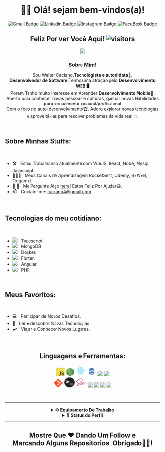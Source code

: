<span align="center">

# 👋🏽  Olá! sejam bem-vindos(a)!

[![Gmail Badge](https://img.shields.io/badge/Gmail-D14836?style=for-the-badge&logo=gmail&logoColor=white)](caciano4@gmail.com)
[![Linkedin Badge](https://img.shields.io/badge/LinkedIn-0077B5?style=for-the-badge&logo=linkedin&logoColor=white)](https://www.linkedin.com/in/walter-caciano-090a17140/)
[![Instagram Badge](https://img.shields.io/badge/Instagram-E4405F?style=for-the-badge&logo=instagram&logoColor=white)](https://www.instagram.com/cacianowalter/)
[![FaceBook Badge](https://img.shields.io/badge/Facebook-1877F2?style=for-the-badge&logo=facebook&logoColor=white)](https://www.facebook.com/walter.caciano)
</span>

## Feliz Por ver Você Aqui!  ![visitors](https://visitor-badge.glitch.me/badge?page_id=caciano4)

<div align="center">

<img src="https://miro.medium.com/max/480/1*29HkFHUxeqq0xqO14IqVaw.gif" width="700px" />

</div>

### Sobre Mim!

<p align="center">

Sou Walter Caciano,<strong>Tecnologista e autodidata🤗.</strong> <br />
<strong>Desenvolvedor de Software</strong>,Tenho uma atração pelo <strong> Desenvolvimento WEB 🖥</strong><br />
Porem Tenho muito Interesse em Aprender <strong> Desenvolvimento Mobile📱</strong>.<br />
Aberto para conhecer novas pessoas e culturas, ganhar novas Habilidades para crescimento pessoal/profissional <br />
Com o foco no auto-desenvolvimento🏆. Adoro explorar novas tecnologias e aproveitá-las para resolver problemas da vida real ✨.

</p>

<br />

<span align="left">

## Sobre Minhas Stuffs:

<br />

- 🛠 &nbsp; Estou Trabalhando atualmente com VueJS, React, Node, Mysql, Javascript.<br />
- 👦🏽‍💻 &nbsp; Meus Canais de Aprendizagem RocketSeat, Udemy, B7WEB, Origamid.<br/>
- 💬 💌 &nbsp; Me Pergunte Algo [here](https://github.com/caciano4/Bem-Vindo/issues/1)! Estou Feliz Por Ajudar😃.<br/>
- 📫 &nbsp; Contate-me: caciano4@gmail.com

<br />

## Tecnologias do meu cotidiano:

<br />

- <img height="40" src="https://img.icons8.com/color/48/000000/typescript.png"/> &nbsp; Typescript
- <img height="40" src="https://img.icons8.com/color/48/000000/mongodb.png"/> &nbsp; MongoDB
- <img height="40" src="https://img.icons8.com/dusk/64/000000/docker.png"/> &nbsp; Docker.
- <img height="40" src="https://img.icons8.com/color/48/000000/flutter.png"/> &nbsp; Flutter.
- <img height="40" src="https://img.icons8.com/color/48/000000/angularjs.png"/> &nbsp; Angular.
- <img height="40" src="https://img.icons8.com/dusk/64/000000/php-logo.png"/> &nbsp; PHP.

<br />

## Meus Favoritos:

<br />

- 💻 &nbsp; Participar de Novos Desafios.<br />
- 📰 &nbsp; Ler e descobrir Novas Tecnologias.<br />
- 🛩 &nbsp; Viajar e Conhecer Novos Lugares.<br />

</span>

<br />

## Linguagens e Ferramentas:

<code><img height="27" src="https://raw.githubusercontent.com/github/explore/80688e429a7d4ef2fca1e82350fe8e3517d3494d/topics/javascript/javascript.png" alt="javascript"></code>
<code><img height="27" src="https://raw.githubusercontent.com/github/explore/80688e429a7d4ef2fca1e82350fe8e3517d3494d/topics/nodejs/nodejs.png" alt="nodejs"></code>
<code><img height="35" src="https://raw.githubusercontent.com/github/explore/80688e429a7d4ef2fca1e82350fe8e3517d3494d/topics/react/react.png" alt="react"></code>
<code><img height="30" src="https://raw.githubusercontent.com/github/explore/80688e429a7d4ef2fca1e82350fe8e3517d3494d/topics/sql/sql.png" alt="sql"></code>
<code><img src="https://img.icons8.com/windows/32/000000/figma.png"/></code>
<code><img height="35" src="https://img.icons8.com/dusk/64/000000/docker.png"/></code><br />
<code><img height="30" src="https://raw.githubusercontent.com/devicons/devicon/master/icons/git/git-original.svg" alt="git"></code>
<code><img height="35" src="https://raw.githubusercontent.com/github/explore/80688e429a7d4ef2fca1e82350fe8e3517d3494d/topics/terminal/terminal.png" alt="terminal"></code>
<code><img height="35" src="https://raw.githubusercontent.com/github/explore/80688e429a7d4ef2fca1e82350fe8e3517d3494d/topics/sass/sass.png" alt="sass"></code>
<code><img height="35" src="https://img.icons8.com/color/48/000000/bootstrap.png"/></code>
<code><img height="35" src="https://img.icons8.com/ios-filled/50/000000/github.png"/></code>
<code><img height="35" src="https://img.icons8.com/dusk/64/000000/php-logo.png"/></code>
<code><img height="35" src="https://img.icons8.com/color/48/000000/typescript.png"/></code>

<br />

<hr />

<details>	
  <br />
  <summary><b>⚙️ Equipamento De Trabalho</b></summary>
  	<ul>
  	    <li><b>OS:</b> High Sierra</li>
	    <li><b>Laptop: </b> Macbook (i7)</li>
  	    <li><b>Browser: </b> Web Browser Chrome</li>
	    <li><b>Editor de Codigos:</b> WebStorm - Muito Eficaz.</li>
	</ul>	
</details>

<details>
  <br />
    <summary><strong>🌟 Status do Perfil</strong></summary>
    <ul>
        <li> <img width="400" src="https://github-readme-stats.vercel.app/api?username=caciano4&show_icons=true&theme=tokyonight&line_height=27" alt="ProfileStatus"></li>
        <li> <img width="300" src="https://github-readme-stats.vercel.app/api/top-langs/?username=caciano4&hide=css,java,html&theme=tokyonight" alt="LanguageStatus"> </li>
    </ul>
</details>



<hr />

## Mostre Que ❤️ Dando Um Follow e <br />Marcando Alguns Repositorios, Obrigado🙏🏾!

